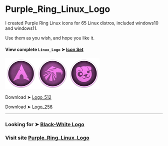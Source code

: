 # Purple_Ring_Linux_Logo
I created Purple Ring Linux icons for 65 Linux distros,
included windows10 and windows11.

Use them as you wish, and hope you like it. 

#### View complete `Linux_Logo` ➤ [Icon Set](https://github.com/chris1111/Purple_Ring_Linux_Logo/blob/main/View-Set-Ring.md)


<img src="Ring_256/Arch.png" alt="Github Project" style="width:20%;"><img src="Ring_256/Garuda.png" alt="Github Project" style="width:20%;"><img src="Ring_256/Puppy.png" alt="Github Project" style="width:20%;">

Download ➤ [Logo_512](https://chris1111.github.io/DownGit/#/home?url=https://github.com/chris1111/Purple_Ring_Linux_Logo/tree/main/Ring_512)

Download ➤ [Logo_256](https://chris1111.github.io/DownGit/#/home?url=https://github.com/chris1111/Purple_Ring_Linux_Logo/tree/main/Ring_256)


------------------

### Looking for ➤ [Black-White Logo](https://github.com/chris1111/Linux-Logo-Black-White)

### Visit site [Purple_Ring_Linux_Logo](https://chris1111.github.io/Purple_Ring_Linux_Logo/)
